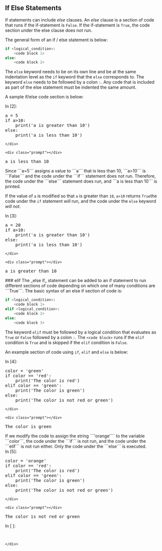 
## If Else Statements
If statements can include _else_ clauses. An _else_ clause is a section of code that runs if the if-statement is ```False```.  If the if-statement is ```True```, the code section under the else clause does not run. 

The general form of an if / else statement is below:

```python
if <logical_condition>:
    <code block 1>
else:
    <code block 2>
```

The ```else``` keyword needs to be on its own line and be at the same indentation level as the ```if``` keyword that the ```else``` corresponds to. The keyword ```else``` needs to be followed by a colon ``` : ```. Any code that is included as part of the else statement must be indented the same amount. 

A sample if/else code section is below:
<div class="cell border-box-sizing code_cell rendered">
<div class="input">
<div class="prompt input_prompt">In&nbsp;[2]:</div>
<div class="inner_cell">
    <div class="input_area">
<div class=" highlight hl-ipython3"><pre><span></span><span class="n">a</span> <span class="o">=</span> <span class="mi">5</span>
<span class="k">if</span> <span class="n">a</span><span class="o">&gt;</span><span class="mi">10</span><span class="p">:</span>
    <span class="nb">print</span><span class="p">(</span><span class="s1">&#39;a is greater than 10&#39;</span><span class="p">)</span>
<span class="k">else</span><span class="p">:</span>
    <span class="nb">print</span><span class="p">(</span><span class="s1">&#39;a is less than 10&#39;</span><span class="p">)</span>
</pre></div>

    </div>
</div>
</div>

<div class="output_wrapper">
<div class="output">


<div class="output_area">

    <div class="prompt"></div>


<div class="output_subarea output_stream output_stdout output_text">
<pre>a is less than 10
</pre>
</div>
</div>

</div>
</div>

</div>
Since ```a=5``` assigns a value to ```a``` that is less than 10, ```a>10``` is ```False``` and the code under the ```if``` statement does not run. Therefore, the code under the ```else``` statement does run, and ```a is less than 10``` is printed. 

If the value of ```a``` is modified so that ```a``` is greater than ```10```, ```a>10``` returns ```True```the code under the ```if``` statement _will_ run, and the code under the ```else``` keyword _will not_.

<div class="cell border-box-sizing code_cell rendered">
<div class="input">
<div class="prompt input_prompt">In&nbsp;[3]:</div>
<div class="inner_cell">
    <div class="input_area">
<div class=" highlight hl-ipython3"><pre><span></span><span class="n">a</span> <span class="o">=</span> <span class="mi">20</span>
<span class="k">if</span> <span class="n">a</span><span class="o">&gt;</span><span class="mi">10</span><span class="p">:</span>
    <span class="nb">print</span><span class="p">(</span><span class="s1">&#39;a is greater than 10&#39;</span><span class="p">)</span>
<span class="k">else</span><span class="p">:</span>
    <span class="nb">print</span><span class="p">(</span><span class="s1">&#39;a is less than 10&#39;</span><span class="p">)</span>
</pre></div>

    </div>
</div>
</div>

<div class="output_wrapper">
<div class="output">


<div class="output_area">

    <div class="prompt"></div>


<div class="output_subarea output_stream output_stdout output_text">
<pre>a is greater than 10
</pre>
</div>
</div>

</div>
</div>

</div>
### elif
The _else if_ statement can be added to an if statement to run different sections of code depending on which one of many conditions are ```True```. The basic syntax of an else if section of code is:

```python
if <logical_condition>:
    <code block 1>
elif <logical_condition>:
    <code block 2>
else:
    <code block 3>
```

The keyword ```elif``` must be followed by a logical condition that evaluates as ```True``` or ```False``` followed by a colon ```:```. The ```<code block>``` runs if the ```elif``` condition is ```True``` and is skipped if the ```elif``` condition is ```False```.

An example section of code using ```if```, ```elif``` and ```else``` is below:
<div class="cell border-box-sizing code_cell rendered">
<div class="input">
<div class="prompt input_prompt">In&nbsp;[4]:</div>
<div class="inner_cell">
    <div class="input_area">
<div class=" highlight hl-ipython3"><pre><span></span><span class="n">color</span> <span class="o">=</span> <span class="s1">&#39;green&#39;</span>
<span class="k">if</span> <span class="n">color</span> <span class="o">==</span> <span class="s1">&#39;red&#39;</span><span class="p">:</span>
    <span class="nb">print</span><span class="p">(</span><span class="s1">&#39;The color is red&#39;</span><span class="p">)</span>
<span class="k">elif</span> <span class="n">color</span> <span class="o">==</span> <span class="s1">&#39;green&#39;</span><span class="p">:</span>
    <span class="nb">print</span><span class="p">(</span><span class="s1">&#39;The color is green&#39;</span><span class="p">)</span>
<span class="k">else</span><span class="p">:</span>
    <span class="nb">print</span><span class="p">(</span><span class="s1">&#39;The color is not red or green&#39;</span><span class="p">)</span>
</pre></div>

    </div>
</div>
</div>

<div class="output_wrapper">
<div class="output">


<div class="output_area">

    <div class="prompt"></div>


<div class="output_subarea output_stream output_stdout output_text">
<pre>The color is green
</pre>
</div>
</div>

</div>
</div>

</div>
If we modify the code to assign the string ```'orange'``` to the variable ```color```, the code under the ```if``` is not run, and the code under the ```elif``` is not run either. Only the code under the ```else``` is executed.
<div class="cell border-box-sizing code_cell rendered">
<div class="input">
<div class="prompt input_prompt">In&nbsp;[5]:</div>
<div class="inner_cell">
    <div class="input_area">
<div class=" highlight hl-ipython3"><pre><span></span><span class="n">color</span> <span class="o">=</span> <span class="s1">&#39;orange&#39;</span>
<span class="k">if</span> <span class="n">color</span> <span class="o">==</span> <span class="s1">&#39;red&#39;</span><span class="p">:</span>
    <span class="nb">print</span><span class="p">(</span><span class="s1">&#39;The color is red&#39;</span><span class="p">)</span>
<span class="k">elif</span> <span class="n">color</span> <span class="o">==</span> <span class="s1">&#39;green&#39;</span><span class="p">:</span>
    <span class="nb">print</span><span class="p">(</span><span class="s1">&#39;The color is green&#39;</span><span class="p">)</span>
<span class="k">else</span><span class="p">:</span>
    <span class="nb">print</span><span class="p">(</span><span class="s1">&#39;The color is not red or green&#39;</span><span class="p">)</span>
</pre></div>

    </div>
</div>
</div>

<div class="output_wrapper">
<div class="output">


<div class="output_area">

    <div class="prompt"></div>


<div class="output_subarea output_stream output_stdout output_text">
<pre>The color is not red or green
</pre>
</div>
</div>

</div>
</div>

</div>
<div class="cell border-box-sizing code_cell rendered">
<div class="input">
<div class="prompt input_prompt">In&nbsp;[&nbsp;]:</div>
<div class="inner_cell">
    <div class="input_area">
<div class=" highlight hl-ipython3"><pre><span></span> 
</pre></div>

    </div>
</div>
</div>

</div>
 

